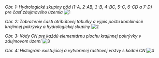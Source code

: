 
_Obr. 1: Hydrologické skupiny pôd (1-A, 2-AB, 3-B, 4-BC, 5-C, 6-CD a 7-D) pre časť záujmového územia_
![1](http://s30.postimg.org/i6l1kevgx/image.png)

_Obr. 2: Zobrazenie časti atribútovej tabuľky a výpis počtu kombinácií krajinnej pokrývky a hydrologickej skupiny_
![2](http://s30.postimg.org/9zt1su5e9/image.png)

_Obr. 3: Kódy CN pre každú elementárnu plochu krajinnej pokrývky v záujmovom území_
![3](http://s30.postimg.org/ebhnhucb5/image.png)

_Obr. 4: Histogram existujúcej a vytvorenej rastrovej vrstvy s kódmi CN_
![4](http://s9.postimg.org/vip9qe67j/4_hist.png)

